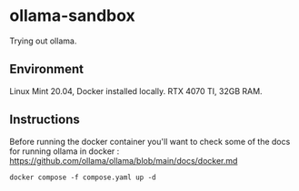 # ollama-sandbox
Trying out ollama.

## Environment
Linux Mint 20.04, Docker installed locally. RTX 4070 TI, 32GB RAM.

## Instructions

Before running the docker container you'll want to check some of the docs for running ollama in docker :
https://github.com/ollama/ollama/blob/main/docs/docker.md

```
docker compose -f compose.yaml up -d
```